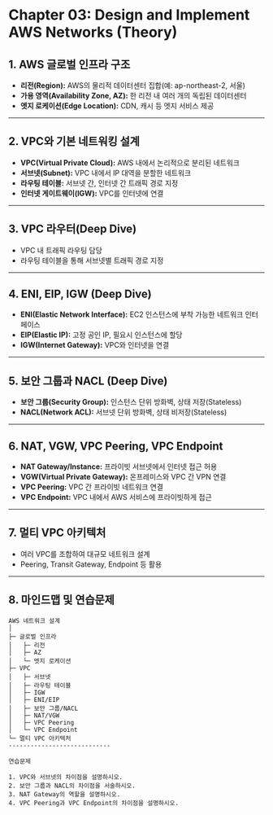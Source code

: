 # Chapter 03: Design and Implement AWS Networks (Theory)

## 1. AWS 글로벌 인프라 구조

- **리전(Region):** AWS의 물리적 데이터센터 집합(예: ap-northeast-2, 서울)
- **가용 영역(Availability Zone, AZ):** 한 리전 내 여러 개의 독립된 데이터센터
- **엣지 로케이션(Edge Location):** CDN, 캐시 등 엣지 서비스 제공

---

## 2. VPC와 기본 네트워킹 설계

- **VPC(Virtual Private Cloud):** AWS 내에서 논리적으로 분리된 네트워크
- **서브넷(Subnet):** VPC 내에서 IP 대역을 분할한 네트워크
- **라우팅 테이블:** 서브넷 간, 인터넷 간 트래픽 경로 지정
- **인터넷 게이트웨이(IGW):** VPC를 인터넷에 연결

---

## 3. VPC 라우터(Deep Dive)

- VPC 내 트래픽 라우팅 담당
- 라우팅 테이블을 통해 서브넷별 트래픽 경로 지정

---

## 4. ENI, EIP, IGW (Deep Dive)

- **ENI(Elastic Network Interface):** EC2 인스턴스에 부착 가능한 네트워크 인터페이스
- **EIP(Elastic IP):** 고정 공인 IP, 필요시 인스턴스에 할당
- **IGW(Internet Gateway):** VPC와 인터넷을 연결

---

## 5. 보안 그룹과 NACL (Deep Dive)

- **보안 그룹(Security Group):** 인스턴스 단위 방화벽, 상태 저장(Stateless)
- **NACL(Network ACL):** 서브넷 단위 방화벽, 상태 비저장(Stateless)

---

## 6. NAT, VGW, VPC Peering, VPC Endpoint

- **NAT Gateway/Instance:** 프라이빗 서브넷에서 인터넷 접근 허용
- **VGW(Virtual Private Gateway):** 온프레미스와 VPC 간 VPN 연결
- **VPC Peering:** VPC 간 프라이빗 네트워크 연결
- **VPC Endpoint:** VPC 내에서 AWS 서비스에 프라이빗하게 접근

---

## 7. 멀티 VPC 아키텍처

- 여러 VPC를 조합하여 대규모 네트워크 설계
- Peering, Transit Gateway, Endpoint 등 활용

---

## 8. 마인드맵 및 연습문제

```
AWS 네트워크 설계
│
├─ 글로벌 인프라
│   ├─ 리전
│   ├─ AZ
│   └─ 엣지 로케이션
├─ VPC
│   ├─ 서브넷
│   ├─ 라우팅 테이블
│   ├─ IGW
│   ├─ ENI/EIP
│   ├─ 보안 그룹/NACL
│   ├─ NAT/VGW
│   ├─ VPC Peering
│   └─ VPC Endpoint
└─ 멀티 VPC 아키텍처
----------------------------

연습문제

1. VPC와 서브넷의 차이점을 설명하시오.
2. 보안 그룹과 NACL의 차이점을 서술하시오.
3. NAT Gateway의 역할을 설명하시오.
4. VPC Peering과 VPC Endpoint의 차이점을 설명하시오.
```
